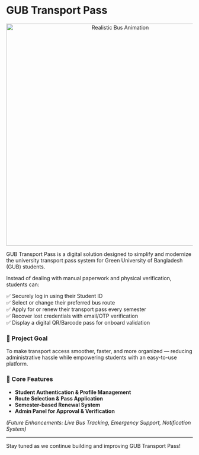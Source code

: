 # GUB Transport Pass
<p align="center">
  <img src="https://media2.giphy.com/media/v1.Y2lkPTc5MGI3NjExb3U2Njlxb240cW56NndmMnNtNWtlc3czbzFkcjF5ZDlkN3U0ZzI5MCZlcD12MV9pbnRlcm5hbF9naWZfYnlfaWQmY3Q/Mx26nXU4YKFAJd9P6V/giphy.gif" alt="Realistic Bus Animation" width="600" />
</p>

GUB Transport Pass is a digital solution designed to simplify and modernize the university transport pass system for Green University of Bangladesh (GUB) students.

Instead of dealing with manual paperwork and physical verification, students can:

✅ Securely log in using their Student ID  
✅ Select or change their preferred bus route  
✅ Apply for or renew their transport pass every semester  
✅ Recover lost credentials with email/OTP verification  
✅ Display a digital QR/Barcode pass for onboard validation  

### 🎯 Project Goal

To make transport access smoother, faster, and more organized — reducing administrative hassle while empowering students with an easy-to-use platform.

### 🚀 Core Features

- **Student Authentication & Profile Management**  
- **Route Selection & Pass Application**  
- **Semester-based Renewal System**  
- **Admin Panel for Approval & Verification**  

*(Future Enhancements: Live Bus Tracking, Emergency Support, Notification System)*

---

Stay tuned as we continue building and improving GUB Transport Pass!
